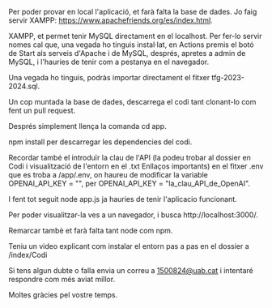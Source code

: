 Per poder provar en local l'aplicació, et farà falta la base de dades. Jo faig servir XAMPP: https://www.apachefriends.org/es/index.html.

XAMPP, et permet tenir MySQL directament en el localhost. Per fer-lo servir nomes cal que, una vegada ho tinguis instal·lat, en Actions premis el botó de Start als serveis d'Apache i de MySQL, després, apretes a admin de MySQL, i l'hauries de tenir com a pestanya en el navegador.

Una vegada ho tinguis, podràs importar directament el fitxer tfg-2023-2024.sql.

Un cop muntada la base de dades, descarrega el codi tant clonant-lo com fent un pull request.

Després simplement llença la comanda cd app.

npm install per descarregar les dependencies del codi.

Recordar també el introduïr la clau de l'API (la podeu trobar al dossier en Codi i visualització de l'entorn en el .txt Enllaços importants) en el fitxer .env que es troba a /app/.env, on haureu de modificar la variable OPENAI_API_KEY = "", per OPENAI_API_KEY = "la_clau_API_de_OpenAI".

I fent tot seguit node app.js ja hauries de tenir l'aplicacio funcionant.

Per poder visualitzar-la ves a un navegador, i busca http://localhost:3000/.

Remarcar tambè et farà falta tant node com npm.

Teniu un video explicant com instalar el entorn pas a pas en el dossier a /index/Codi

Si tens algun dubte o falla envia un correu a 1500824@uab.cat i intentaré respondre com més aviat millor.

Moltes gràcies pel vostre temps.
